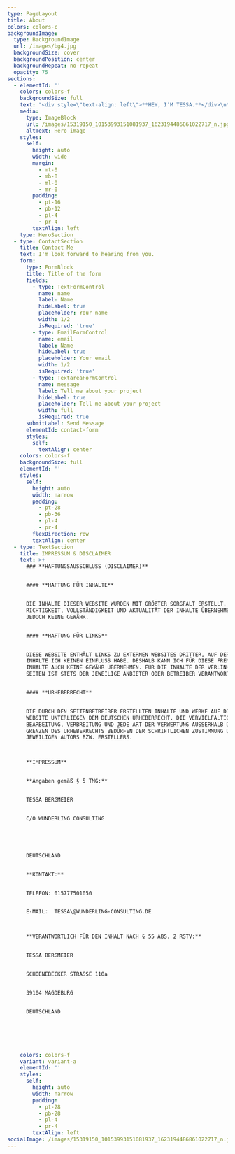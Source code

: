 ```yaml
---
type: PageLayout
title: About
colors: colors-c
backgroundImage:
  type: BackgroundImage
  url: /images/bg4.jpg
  backgroundSize: cover
  backgroundPosition: center
  backgroundRepeat: no-repeat
  opacity: 75
sections:
  - elementId: ''
    colors: colors-f
    backgroundSize: full
    text: "<div style=\"text-align: left\">**HEY, I’M TESSA.**</div>\n\nREALITY STAR, MODEL, AND VEGAN ACTIVIST.\n\nBORN AND RAISED IN THE WORLD, AND THAT’S WHERE I’M BASED.**LEGENDARY EX-GNTM, EX-THIS, EX-THAT—BUT ALWAYS 100% ME.**\n\nWHEN I’M NOT IN FRONT OF THE CAMERA OR FIGHTING FOR ANIMAL RIGHTS,\n\n[I’M PROBABLY ENJOYING A PLANT-BASED FEAST.CHECK OUT MY JOURNEY **@TESSA.BERGMEIER**](https://www.instagram.com/tessa.bergmeier/?hl=de).\U0001F525✨\n"
    media:
      type: ImageBlock
      url: /images/15319150_10153993151081937_1623194486861022717_n.jpg
      altText: Hero image
    styles:
      self:
        height: auto
        width: wide
        margin:
          - mt-0
          - mb-0
          - ml-0
          - mr-0
        padding:
          - pt-16
          - pb-12
          - pl-4
          - pr-4
        textAlign: left
    type: HeroSection
  - type: ContactSection
    title: Contact Me
    text: I'm look forward to hearing from you.
    form:
      type: FormBlock
      title: Title of the form
      fields:
        - type: TextFormControl
          name: name
          label: Name
          hideLabel: true
          placeholder: Your name
          width: 1/2
          isRequired: 'true'
        - type: EmailFormControl
          name: email
          label: Name
          hideLabel: true
          placeholder: Your email
          width: 1/2
          isRequired: 'true'
        - type: TextareaFormControl
          name: message
          label: Tell me about your project
          hideLabel: true
          placeholder: Tell me about your project
          width: full
          isRequired: true
      submitLabel: Send Message
      elementId: contact-form
      styles:
        self:
          textAlign: center
    colors: colors-f
    backgroundSize: full
    elementId: ''
    styles:
      self:
        height: auto
        width: narrow
        padding:
          - pt-28
          - pb-36
          - pl-4
          - pr-4
        flexDirection: row
        textAlign: center
  - type: TextSection
    title: IMPRESSUM & DISCLAIMER
    text: >+
      ### **HAFTUNGSAUSSCHLUSS (DISCLAIMER)**


      #### **HAFTUNG FÜR INHALTE**


      DIE INHALTE DIESER WEBSITE WURDEN MIT GRÖßTER SORGFALT ERSTELLT. FÜR DIE
      RICHTIGKEIT, VOLLSTÄNDIGKEIT UND AKTUALITÄT DER INHALTE ÜBERNEHME ICH
      JEDOCH KEINE GEWÄHR.


      #### **HAFTUNG FÜR LINKS**


      DIESE WEBSITE ENTHÄLT LINKS ZU EXTERNEN WEBSITES DRITTER, AUF DEREN
      INHALTE ICH KEINEN EINFLUSS HABE. DESHALB KANN ICH FÜR DIESE FREMDEN
      INHALTE AUCH KEINE GEWÄHR ÜBERNEHMEN. FÜR DIE INHALTE DER VERLINKTEN
      SEITEN IST STETS DER JEWEILIGE ANBIETER ODER BETREIBER VERANTWORTLICH.


      #### **URHEBERRECHT**


      DIE DURCH DEN SEITENBETREIBER ERSTELLTEN INHALTE UND WERKE AUF DIESER
      WEBSITE UNTERLIEGEN DEM DEUTSCHEN URHEBERRECHT. DIE VERVIELFÄLTIGUNG,
      BEARBEITUNG, VERBREITUNG UND JEDE ART DER VERWERTUNG AUSSERHALB DER
      GRENZEN DES URHEBERRECHTS BEDÜRFEN DER SCHRIFTLICHEN ZUSTIMMUNG DES
      JEWEILIGEN AUTORS BZW. ERSTELLERS.



      **IMPRESSUM**


      **Angaben gemäß § 5 TMG:**


      TESSA BERGMEIER


      C/O WUNDERLING CONSULTING





      DEUTSCHLAND


      **KONTAKT:**


      TELEFON: 015777501050


      E-MAIL:  TESSA\@WUNDERLING-CONSULTING.DE



      **VERANTWORTLICH FÜR DEN INHALT NACH § 55 ABS. 2 RSTV:**


      TESSA BERGMEIER


      SCHOENEBECKER STRASSE 110a


      39104 MAGDEBURG


      DEUTSCHLAND






    colors: colors-f
    variant: variant-a
    elementId: ''
    styles:
      self:
        height: auto
        width: narrow
        padding:
          - pt-28
          - pb-28
          - pl-4
          - pr-4
        textAlign: left
socialImage: /images/15319150_10153993151081937_1623194486861022717_n.jpg
---
```

